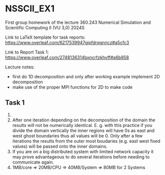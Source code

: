 # NSSCII_EX1
First group homework of the lecture 360.243 Numerical Simulation and Scientific Computing II (VU 3,0) 2024S

Link to LaTeX template for task reports:
https://www.overleaf.com/6217539947gjpfdrqgnncz#a5cfc3

Link to Report Task 1:
https://www.overleaf.com/2748136314bxncrfzkhvff#a6b858


Lecture notes:

* first do 1D decomposition and only after working example implement 2D decomposition
* make use of the proper MPI functions for 2D to make code 


## Task 1

1. 
2. After one iteration depending on the decomposition of the domain the results will not be numerically identical. E. g. with this practice if you divide the domain vertically the inner regions will have 0s as east and west ghost boundaries thus all values will be 0. Only after a few iterations the results from the outer most boudaries (e.g. east west fixed values) will be passed onto the inner domains. 
3. If you are on a big distributed system with limited network capacity it may prove advantageous to do several iterations before needing to communicate again.
4. 1MB/core => 20MB/CPU => 40MB/System => 80MB for 2 Systems
